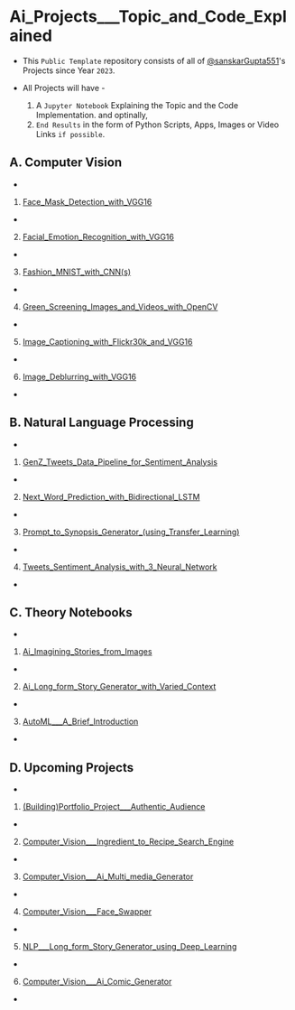 # Ai_Projects___Topic_and_Code_Explained

* This `Public Template` repository consists of all of [@sanskarGupta551](https://github.com/sanskarGupta551)'s Projects since Year `2023`.

* All Projects will have -
    1. A `Jupyter Notebook` Explaining the Topic and the Code Implementation.
     and optinally,
    2. `End Results` in the form of Python Scripts, Apps, Images or Video Links `if possible`.


## A. Computer Vision 

* 

1. [Face_Mask_Detection_with_VGG16](https://github.com/sanskarGupta551/Ai_Projects___Topic_and_Code_Explained/blob/main/Computer_Vision___Face_Mask_Detection_with_VGG16/Face_Mask_Detection_with_VGG16.ipynb)

* 

2. [Facial_Emotion_Recognition_with_VGG16](https://github.com/sanskarGupta551/Ai_Projects___Topic_and_Code_Explained/blob/main/Computer_Vision___Facial_Emotion_Recognition_with_VGG16/Facial_Emotion_Recognition_with_VGG16.ipynb)

* 

3. [Fashion_MNIST_with_CNN(s)](https://github.com/sanskarGupta551/Ai_Projects___Topic_and_Code_Explained/blob/main/Computer_Vision___Fashion_MNIST_with_CNN(s)/Fashion_MNIST_with_CNN(s).ipynb)

* 

4. [Green_Screening_Images_and_Videos_with_OpenCV](https://github.com/sanskarGupta551/Ai_Projects___Topic_and_Code_Explained/blob/main/Computer_Vision___Green_Screening_Images_and_Videos_with_OpenCV/Green_Screening_Images_and_Videos_with_OpenCV.ipynb)

* 

5. [Image_Captioning_with_Flickr30k_and_VGG16](https://github.com/sanskarGupta551/Ai_Projects___Topic_and_Code_Explained/blob/main/Computer_Vision___Image_Captioning_with_Flickr30k_and_VGG16/Image_Captioning_with_Flickr30k_and_VGG16.ipynb)

* 

6. [Image_Deblurring_with_VGG16](https://github.com/sanskarGupta551/Ai_Projects___Topic_and_Code_Explained/blob/main/Computer_Vision___Image_Deblurring_with_VGG16/Image_Deblurring_with_VGG16.ipynb)

* 

## B. Natural Language Processing

* 

1. [GenZ_Tweets_Data_Pipeline_for_Sentiment_Analysis](https://github.com/sanskarGupta551/Ai_Projects___Topic_and_Code_Explained/blob/main/NLP___GenZ_Tweets_Data_Pipeline_for_Sentiment_Analysis/GenZ_Tweets_Data_Pipeline_for_Sentiment_Analysis.ipynb)

* 

2. [Next_Word_Prediction_with_Bidirectional_LSTM](https://github.com/sanskarGupta551/Ai_Projects___Topic_and_Code_Explained/blob/main/NLP___Next_Word_Prediction_with_Bidirectional_LSTM/Next_Word_Prediction_with_Bidirectional_LSTM.ipynb)

* 

3. [Prompt_to_Synopsis_Generator_(using_Transfer_Learning)](https://github.com/sanskarGupta551/Ai_Projects___Topic_and_Code_Explained/blob/main/NLP___Prompt_to_Plot_Summary_Generator/Prompt_to_Synopsis_Generator_(using_Transfer_Learning).ipynb)

* 

4. [Tweets_Sentiment_Analysis_with_3_Neural_Network](https://github.com/sanskarGupta551/Ai_Projects___Topic_and_Code_Explained/blob/main/NLP___Tweets_Sentiment_Ananlysis_with_3_Neural_Networks/Tweets_Sentiment_Analysis_with_3_Neural_Network.ipynb)

* 

## C. Theory Notebooks

* 

1. [Ai_Imagining_Stories_from_Images](https://github.com/sanskarGupta551/Ai_Projects___Topic_and_Code_Explained/blob/main/Theory_Notebooks/Ai_Imagining_Stories_from_Images.ipynb)

* 

2. [Ai_Long_form_Story_Generator_with_Varied_Context](https://github.com/sanskarGupta551/Ai_Projects___Topic_and_Code_Explained/blob/main/Theory_Notebooks/Ai_Long_form_Story_Generator_with_Varied_Context.ipynb)

* 

3. [AutoML___A_Brief_Introduction](https://github.com/sanskarGupta551/Ai_Projects___Topic_and_Code_Explained/blob/main/Theory_Notebooks/AutoML___A_Brief_Introduction.ipynb)

* 

## D. Upcoming Projects

* 

1. [(Building)Portfolio_Project___Authentic_Audience](https://github.com/sanskarGupta551/Ai_Projects___Topic_and_Code_Explained/tree/main/(Building)Portfolio_Project___Authentic_Audience)

* 

2. [Computer_Vision___Ingredient_to_Recipe_Search_Engine](https://github.com/sanskarGupta551/Ai_Projects___Topic_and_Code_Explained/tree/main/Upcoming_Projects/Computer_Vision___Ingredient_to_Recipe_Search_Engine)

* 

3. [Computer_Vision___Ai_Multi_media_Generator](https://github.com/sanskarGupta551/Ai_Projects___Topic_and_Code_Explained/tree/main/Upcoming_Projects/Computer_Vision___Ai_Multi_media_Generator)

* 

4. [Computer_Vision___Face_Swapper](https://github.com/sanskarGupta551/Ai_Projects___Topic_and_Code_Explained/tree/main/Upcoming_Projects/Computer_Vision___Face_Swapper)

* 

5. [NLP___Long_form_Story_Generator_using_Deep_Learning](https://github.com/sanskarGupta551/Ai_Projects___Topic_and_Code_Explained/tree/main/Upcoming_Projects/NLP___Long_form_Story_Generator_using_Deep_Learning)

* 

6. [Computer_Vision___Ai_Comic_Generator](https://github.com/sanskarGupta551/Ai_Projects___Topic_and_Code_Explained/tree/main/Upcoming_Projects/Computer_Vision___Ai_Comic_Generator)

* 

